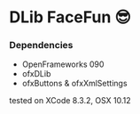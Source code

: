 # DLib FaceFun 😎

### Dependencies

- OpenFrameworks 090
- ofxDLib
- ofxButtons & ofxXmlSettings

tested on XCode 8.3.2, OSX 10.12
